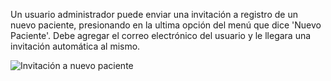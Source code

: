 Un usuario administrador puede enviar una invitación a registro de un nuevo paciente, presionando en la ultima opción del menú que dice 'Nuevo Paciente'. Debe agregar el correo electrónico del usuario y le llegara una invitación automática al mismo.

![Invitación a nuevo paciente](https://s3-us-west-2.amazonaws.com/andarwiki/invitacion+a+usuario+paciente.jpg)
